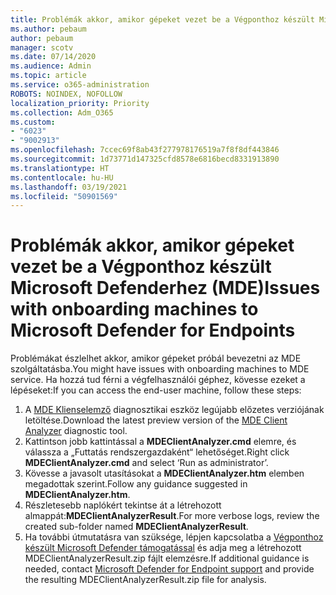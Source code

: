 ```yaml
---
title: Problémák akkor, amikor gépeket vezet be a Végponthoz készült Microsoft Defenderhez (MDE)
ms.author: pebaum
author: pebaum
manager: scotv
ms.date: 07/14/2020
ms.audience: Admin
ms.topic: article
ms.service: o365-administration
ROBOTS: NOINDEX, NOFOLLOW
localization_priority: Priority
ms.collection: Adm_O365
ms.custom:
- "6023"
- "9002913"
ms.openlocfilehash: 7ccec69f8ab43f277978176519a7f8f8df443846
ms.sourcegitcommit: 1d73771d147325cfd8578e6816becd8331913890
ms.translationtype: HT
ms.contentlocale: hu-HU
ms.lasthandoff: 03/19/2021
ms.locfileid: "50901569"
---
```

# <a name="issues-with-onboarding-machines-to-microsoft-defender-for-endpoints"></a><span data-ttu-id="d2f75-102">Problémák akkor, amikor gépeket vezet be a Végponthoz készült Microsoft Defenderhez (MDE)</span><span class="sxs-lookup"><span data-stu-id="d2f75-102">Issues with onboarding machines to Microsoft Defender for Endpoints</span></span>

<span data-ttu-id="d2f75-103">Problémákat észlelhet akkor, amikor gépeket próbál bevezetni az MDE szolgáltatásba.</span><span class="sxs-lookup"><span data-stu-id="d2f75-103">You might have issues with onboarding machines to MDE service.</span></span> <span data-ttu-id="d2f75-104">Ha hozzá tud férni a végfelhasználói géphez, kövesse ezeket a lépéseket:</span><span class="sxs-lookup"><span data-stu-id="d2f75-104">If you can access the end-user machine, follow these steps:</span></span>

1. <span data-ttu-id="d2f75-105">A [MDE Klienselemző](https://aka.ms/betamdeanalyzer) diagnosztikai eszköz legújabb előzetes verziójának letöltése.</span><span class="sxs-lookup"><span data-stu-id="d2f75-105">Download the latest preview version of the [MDE Client Analyzer](https://aka.ms/betamdeanalyzer) diagnostic tool.</span></span>
2. <span data-ttu-id="d2f75-106">Kattintson jobb kattintással a **MDEClientAnalyzer.cmd** elemre, és válassza a „Futtatás rendszergazdaként“ lehetőséget.</span><span class="sxs-lookup"><span data-stu-id="d2f75-106">Right click **MDEClientAnalyzer.cmd** and select ‘Run as administrator’.</span></span>
3. <span data-ttu-id="d2f75-107">Kövesse a javasolt utasításokat a **MDEClientAnalyzer.htm** elemben megadottak szerint.</span><span class="sxs-lookup"><span data-stu-id="d2f75-107">Follow any guidance suggested in **MDEClientAnalyzer.htm**.</span></span>
4. <span data-ttu-id="d2f75-108">Részletesebb naplókért tekintse át a létrehozott almappát:**MDEClientAnalyzerResult**.</span><span class="sxs-lookup"><span data-stu-id="d2f75-108">For more verbose logs, review the created sub-folder named **MDEClientAnalyzerResult**.</span></span>
5. <span data-ttu-id="d2f75-109">Ha további útmutatásra van szüksége, lépjen kapcsolatba a [Végponthoz készült Microsoft Defender támogatással](https://docs.microsoft.com/windows/security/threat-protection/microsoft-defender-atp/contact-support) és adja meg a létrehozott MDEClientAnalyzerResult.zip fájlt elemzésre.</span><span class="sxs-lookup"><span data-stu-id="d2f75-109">If additional guidance is needed, contact [Microsoft Defender for Endpoint support](https://docs.microsoft.com/windows/security/threat-protection/microsoft-defender-atp/contact-support) and provide the resulting MDEClientAnalyzerResult.zip file for analysis.</span></span>
